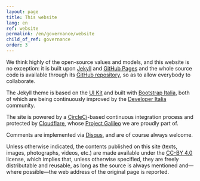 ```yaml
---
layout: page
title: This website
lang: en
ref: website
permalink: /en/governance/website
child_of_ref: governance
order: 3
---
```


We think highly of the open-source values and models, and this website is no exception: it is built upon [Jekyll](https://jekyllrb.com/) and [GitHub Pages](https://pages.github.com/) and the whole source code is available through its [GitHub repository](https://github.com/eutopian-eu/eutopian.eu), so as to allow everybody to collaborate.

The Jekyll theme is based on the [UI Kit](https://github.com/italia/design-ui-kit) and built with [Bootstrap Italia](https://github.com/italia/bootstrap-italia/), both of which are being continuously improved by the [Developer Italia](https://developers.italia.it/) community.

The site is powered by a [CircleCi](https://circleci.com/)-based continuous integration process and protected by [Cloudflare](https://www.cloudflare.com/), whose [Project Galileo](https://www.cloudflare.com/galileo/) we are proudly part of.

Comments are implemented via [Disqus](https://disqus.com/), and are of course always welcome.

Unless otherwise indicated, the contents published on this site (texts, images, photographs, videos, etc.) are made available under the [CC-BY 4.0](https://creativecommons.org/licenses/by/4.0/en/legalcode) license, which implies that, unless otherwise specified, they are freely distributable and reusable, as long as the source is always mentioned and—where possible—the web address of the original page is reported.

